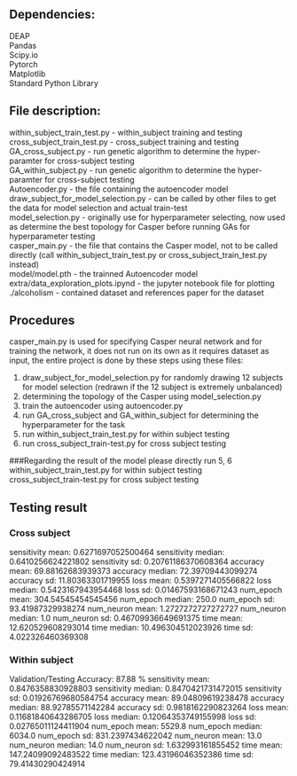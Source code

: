## Dependencies:
DEAP <br>
Pandas <br>
Scipy.io <br>
Pytorch <br>
Matplotlib <br>
Standard Python Library

## File description:
within_subject_train_test.py - within_subject training and testing <br>
cross_subject_train_test.py - cross_subject training and testing <br>
GA_cross_subject.py - run genetic algorithm to determine the hyper-paramter for cross-subject testing <br>
GA_within_subject.py - run genetic algorithm to determine the hyper-paramter for cross-subject testing <br>
Autoencoder.py - the file containing the autoencoder model <br>
draw_subject_for_model_selection.py - can be called by other files to get the data for model selection and actual train-test <br>
model_selection.py - originally use for hyperparameter selecting, now used as determine the best topology for Casper before running GAs for hyperparameter testing <br>
casper_main.py - the file that contains the Casper model, not to be called directly (call within_subject_train_test.py or cross_subject_train_test.py instead) <br>
model/model.pth - the trainned Autoencoder model <br>
extra/data_exploration_plots.ipynd - the jupyter notebook file for plotting <br>
./alcoholism - contained dataset and references paper for the dataset <br>

## Procedures
casper_main.py is used for specifying Casper neural network and for training the network, it does not run on its own as it requires dataset as input,
the entire project is done by these steps using these files:
1. draw_subject_for_model_selection.py  for randomly drawing 12 subjects for model selection (redrawn if the 12 subject is extremely unbalanced)
2. determining the topology of the Casper using model_selection.py
3. train the autoencoder using autoencoder.py
4. run GA_cross_subject and GA_within_subject for determining the hyperparameter for the task
5. run within_subject_train_test.py for within subject testing
6. run cross_subject_train-test.py for cross subject testing

###Regarding the result of the model please directly run 5, 6 <br/>
within_subject_train_test.py for within subject testing <br/>
cross_subject_train-test.py for cross subject testing

## Testing result
### Cross subject
sensitivity  mean:  0.6271697052500464
sensitivity  median:  0.6410256624221802
sensitivity  sd:  0.20761186370608364
accuracy  mean:  69.88162683939373
accuracy  median:  72.39709443099274
accuracy  sd:  11.80363301719955
loss  mean:  0.5397271405566822
loss  median:  0.5423167943954468
loss  sd:  0.01467593168671243
num_epoch  mean:  304.54545454545456
num_epoch  median:  250.0
num_epoch  sd:  93.41987329938274
num_neuron  mean:  1.2727272727272727
num_neuron  median:  1.0
num_neuron  sd:  0.46709936649691375
time  mean:  12.620529608293014
time  median:  10.496304512023926
time  sd:  4.022326460369308

### Within subject
Validation/Testing Accuracy: 87.88 %
sensitivity  mean:  0.8476358830928803
sensitivity  median:  0.8470421731472015
sensitivity  sd:  0.01926769680584754
accuracy  mean:  89.04809619238478
accuracy  median:  88.92785571142284
accuracy  sd:  0.9818162290823264
loss  mean:  0.11681840643286705
loss  median:  0.12064353749155998
loss  sd:  0.02765011124411904
num_epoch  mean:  5529.8
num_epoch  median:  6034.0
num_epoch  sd:  831.2397434622042
num_neuron  mean:  13.0
num_neuron  median:  14.0
num_neuron  sd:  1.632993161855452
time  mean:  147.24099092483522
time  median:  123.43196046352386
time  sd:  79.41430290424914
